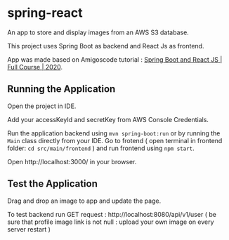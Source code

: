 # spring-react

An app to store and display images from an AWS S3 database.

This project uses Spring Boot as backend and React Js as frontend. 

App was made based on Amigoscode tutorial : [Spring Boot and React JS | Full Course | 2020](https://www.youtube.com/watch?v=i-hoSg8iRG0&t=). 

## Running the Application

Open the project in IDE.

Add your accessKeyId and secretKey from AWS Console Credentials.

Run the application backend using `mvn spring-boot:run` or by running the `Main` class directly from your IDE.
Go to frotend ( open terminal in frontend folder: `cd src/main/frontend` ) and run frontend using `npm start`.

Open http://localhost:3000/ in your browser.

## Test the Application

Drag and drop an image to app and update the page.

To test backend run GET request : http://localhost:8080/api/v1/user ( be sure that profile image link is not null : upload your own image on every server restart )




